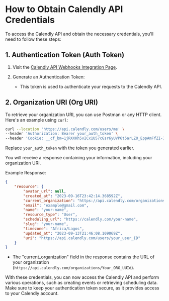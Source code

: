 # How to Obtain Calendly API Credentials

To access the Calendly API and obtain the necessary credentials, you'll need to follow these steps:

## 1. Authentication Token (Auth Token)

1. Visit the [Calendly API Webhooks Integration Page](https://calendly.com/integrations/api_webhooks).

2. Generate an Authentication Token:
   - This token is used to authenticate your requests to the Calendly API.

## 2. Organization URI (Org URI)

To retrieve your organization URI, you can use Postman or any HTTP client. Here's an example using `curl`:

```bash
curl --location 'https://api.calendly.com/users/me' \
--header 'Authorization: Bearer your_auth_token' \
--header 'Cookie: __cf_bm=1jRXXKh5vICx1U57cGsr6yUVP6t5arLZO_EppAmFfZI-1694643576-0-AYrJ671tnPOeZkgYklA2Au0bHjPh2ZOsv0UNLCB7OVXVZBPYv7uARBB5/7NnsD2gccSwQviKed3ViX+hJqIewvQ='
```

Replace `your_auth_token` with the token you generated earlier.

You will receive a response containing your information, including your organization URI.

Example Response:

```json
{
    "resource": {
        "avatar_url": null,
        "created_at": "2023-09-16T23:42:14.368592Z",
        "current_organization": "https://api.calendly.com/organizations/Your_ORG_UUId",
        "email": "example@gmail.com",
        "name": "your-name",
        "resource_type": "User",
        "scheduling_url": "https://calendly.com/your-name",
        "slug": "your-name",
        "timezone": "Africa/Lagos",
        "updated_at": "2023-09-13T21:46:08.109069Z",
        "uri": "https://api.calendly.com/users/your_user_ID"
    }
}
```

- The "current_organization" field in the response contains the URL of your organization (`https://api.calendly.com/organizations/Your_ORG_UUId`).

With these credentials, you can now access the Calendly API and perform various operations, such as creating events or retrieving scheduling data. Make sure to keep your authentication token secure, as it provides access to your Calendly account.

